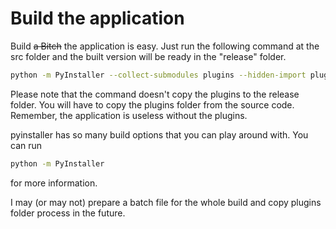 # Build the application

Build ~~a Bitch~~ the application is easy. Just run the following command at the src folder and the built version will be ready in the "release" folder.

```sh
python -m PyInstaller --collect-submodules plugins --hidden-import plugins --distpath release --clean --noconfirm --onefile --add-binary="output_ports/libopenvr_api_64.dll:openvr" vr_overlay.py
```

Please note that the command doesn't copy the plugins to the release folder. You will have to copy the plugins folder from the source code. Remember, the application is useless without the plugins.

pyinstaller has so many build options that you can play around with. You can run

```sh
python -m PyInstaller
```

for more information.

I may (or may not) prepare a batch file for the whole build and copy plugins folder process in the future.
